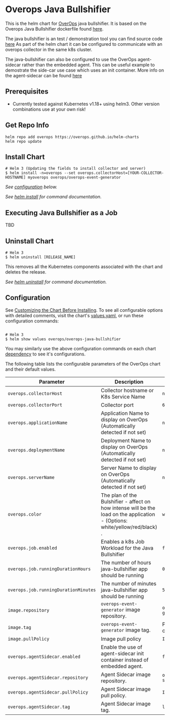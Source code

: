 # Overops Java Bullshifier
This is the helm chart for [OverOps](https://www.overops.com/) java bullshifier. It is based on the Overops Java Bullshifier dockerfile found [here](https://github.com/takipi/java-bullshifier/blob/master/Dockerfile). 

The java bullshifier is an test / demonstration tool you can find source code [here](https://github.com/takipi/java-bullshifier) As part of the helm chart it can be configured to
communicate with an overops collector in the same k8s cluster. 

The java-bullshifier can also be configured to use the OverOps agent-sidecar rather than the embedded agent. This can be useful example to demostrate the side-car use case which uses an init container. More info on the agent-sidecar can be found [here](https://hub.docker.com/r/overops/agent-sidecar) 

## Prerequisites

* Currently tested against Kubernetes v1.18+ using helm3. Other version combinations use at your own risk!

## Get Repo Info
```
helm repo add overops https://overops.github.io/helm-charts
helm repo update
```

## Install Chart
```console
# Helm 3 (Updating the fields to install collector and server)
$ helm install -n=overops --set overops.collectorHost=[YOUR-COLLECTOR-HOSTNAME] myoverops overops/overops-event-generator
```

_See [configuration](#configuration) below._

_See [helm install](https://helm.sh/docs/helm/helm_install/) for command documentation._

## Executing Java Bullshifier as a Job
TBD 

## Uninstall Chart

```console
# Helm 3
$ helm uninstall [RELEASE_NAME]
```

This removes all the Kubernetes components associated with the chart and deletes the release.

_See [helm uninstall](https://helm.sh/docs/helm/helm_uninstall/) for command documentation._

## Configuration

See [Customizing the Chart Before Installing](https://helm.sh/docs/intro/using_helm/#customizing-the-chart-before-installing). To see all configurable options with detailed comments, visit the chart's [values.yaml](./values.yaml), or run these configuration commands:

```console

# Helm 3
$ helm show values overops/overops-java-bullshifier
```

You may similarly use the above configuration commands on each chart [dependency](#dependencies) to see it's configurations.

The following table lists the configurable parameters of the OverOps chart and their default values.

| Parameter                                    | Description                                                                                  | Default                           |
| -------------------------------------------- | -------------------------------------------------------------------------------------------- | ----------------------------------|
| `overops.collectorHost`                      | Collector hostname or K8s Service Name                                                       | `nil`                             |
| `overops.collectorPort`                      | Collector port                                                                               | `6060`                            |
| `overops.applicationName`                    | Application Name to display on OverOps (Automatically detected if not set)                   | `nil`                             |
| `overops.deploymentName`                     | Deployment Name to display on OverOps (Automatically detected if not set)                    | `nil`                             |
| `overops.serverName`                         | Server Name to display on OverOps (Automatically detected if not set)                        | `nil`                             |
| `overops.color`                              | The plan of the Bulshifier - affect on how intense will be the load on the application - (Options: white/yellow/red/black) .     | `white`                              |
| `overops.job.enabled`                        | Enables a k8s Job Workload for the Java Bullshifier                                          | `false`                           |
| `overops.job.runningDurationHours`           | The number of hours java-bullshifier app should be running                                   | `0`                               |
| `overops.job.runningDurationMinutes`         | The number of minutes java-bullshifier app should be running                                 | `5`                               |
| `image.repository`                           | `overops-event-generator` image repository.                                                  | `overops/event-generator`         |
| `image.tag`                                  | `overops-event-generator` image tag.                                                         |  Pulled from chart.yaml           |
| `image.pullPolicy`                           | Image pull policy                                                                            | `IfNotPresent`                    |
| `overops.agentSidecar.enabled`               | Enable the use of agent-sidecar init container instead of embedded agent.                    | `false`                           |
| `overops.agentSidecar.repository`            | Agent Sidecar image repository.                                                              | `overops/agent-sidecar`           |
| `overops.agentSidecar.pullPolicy`            | Agent Sidecar image pull policy.                                                             | `IfNotPresent`                    |
| `overops.agentSidecar.tag`                   | Agent Sidecar image tag.                                                                     | `latest`                          |
